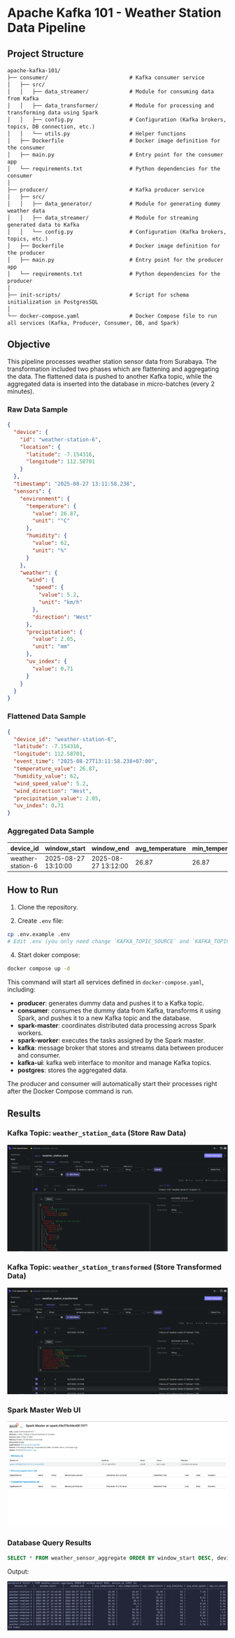 # Apache Kafka 101 - Weather Station Data Pipeline

## Project Structure

```
apache-kafka-101/
├── consumer/                          # Kafka consumer service
│   ├── src/
│   │   ├── data_streamer/             # Module for consuming data from Kafka
│   │   ├── data_transformer/          # Module for processing and transforming data using Spark
│   │   ├── config.py                  # Configuration (Kafka brokers, topics, DB connection, etc.)
│   │   └── utils.py                   # Helper functions
│   ├── Dockerfile                     # Docker image definition for the consumer
│   ├── main.py                        # Entry point for the consumer app
│   └── requirements.txt               # Python dependencies for the consumer
│
├── producer/                          # Kafka producer service
│   ├── src/
│   │   ├── data_generator/            # Module for generating dummy weather data
│   │   ├── data_streamer/             # Module for streaming generated data to Kafka
│   │   └── config.py                  # Configuration (Kafka brokers, topics, etc.)
│   ├── Dockerfile                     # Docker image definition for the producer
│   ├── main.py                        # Entry point for the producer app
│   └── requirements.txt               # Python dependencies for the producer
│
├── init-scripts/                      # Script for schema initialization in PostgresSQL
│
└── docker-compose.yaml                # Docker Compose file to run all services (Kafka, Producer, Consumer, DB, and Spark)
```

## Objective

This pipeline processes weather station sensor data from Surabaya. The transformation included two phases which are flattening and aggregating the data. The flattened data is pushed to another Kafka topic, while the aggregated data is inserted into the database in micro-batches (every 2 minutes).

### Raw Data Sample

```json
{
  "device": {
    "id": "weather-station-6",
    "location": {
      "latitude": -7.154316,
      "longitude": 112.58701
    }
  },
  "timestamp": "2025-08-27 13:11:58.238",
  "sensors": {
    "environment": {
      "temperature": {
        "value": 26.87,
        "unit": "°C"
      },
      "humidity": {
        "value": 62,
        "unit": "%"
      }
    },
    "weather": {
      "wind": {
        "speed": {
          "value": 5.2,
          "unit": "km/h"
        },
        "direction": "West"
      },
      "precipitation": {
        "value": 2.05,
        "unit": "mm"
      },
      "uv_index": {
        "value": 0.71
      }
    }
  }
}
```

### Flattened Data Sample

```json
{
  "device_id": "weather-station-6",
  "latitude": -7.154316,
  "longitude": 112.58701,
  "event_time": "2025-08-27T13:11:58.238+07:00",
  "temperature_value": 26.87,
  "humidity_value": 62,
  "wind_speed_value": 5.2,
  "wind_direction": "West",
  "precipitation_value": 2.05,
  "uv_index": 0.71
}
```

### Aggregated Data Sample

| device_id         | window_start        | window_end          | avg_temperature | min_temperature | max_temperature | avg_humidity | avg_wind_speed | max_uv_index |
| ----------------- | ------------------- | ------------------- | --------------- | --------------- | --------------- | ------------ | -------------- | ------------ |
| weather-station-6 | 2025-08-27 13:10:00 | 2025-08-27 13:12:00 | 26.87           | 26.87           | 26.87           | 62           | 5.2            | 0.71         |

## How to Run

1. Clone the repository.

2. Create `.env` file:

```bash
cp .env.example .env
# Edit .env (you only need change `KAFKA_TOPIC_SOURCE` and `KAFKA_TOPIC_TARGET`)
```

4. Start doker compose:

```bash
docker compose up -d
```

This command will start all services defined in `docker-compose.yaml`, including:

- **producer**: generates dummy data and pushes it to a Kafka topic.
- **consumer**: consumes the dummy data from Kafka, transforms it using Spark, and pushes it to a new Kafka topic and the database.
- **spark-master**: coordinates distributed data processing across Spark workers.
- **spark-worker**: executes the tasks assigned by the Spark master.
- **kafka**: message broker that stores and streams data between producer and consumer.
- **kafka-ui**: kafka web interface to monitor and manage Kafka topics.
- **postgres**: stores the aggregated data.

The producer and consumer will automatically start their processes right after the Docker Compose command is run.

## Results

### Kafka Topic: `weather_station_data` (Store Raw Data)

![weather_station_data](./images/weather_station_raw_data.png)

### Kafka Topic: `weather_station_transformed` (Store Transformed Data)

![weather_station_transformed](./images/weather_station_transformed_data.png)

### Spark Master Web UI

![spark_master_web_ui](./images/spark_master_web_ui.png)

### Database Query Results

```sql
SELECT * FROM weather_sensor_aggregate ORDER BY window_start DESC, device_id LIMIT 12;
```

Output:

![weather_sensor_aggregation](./images/weather_sensor_aggregation.png)
